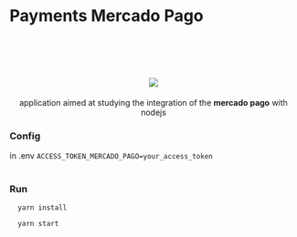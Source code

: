 # Payments Mercado Pago
<br></br>
<h1 align=center>
  <img src="https://fontmeme.com/permalink/220407/143ee0358106a69718430a54e8b0bcb4.png" />
</h1>

<p align=center>application aimed at studying the integration of the <b>mercado pago</b> with nodejs</p>

### Config
in .env
`ACCESS_TOKEN_MERCADO_PAGO=your_access_token`
<br></br>
### Run

```
  yarn install

```

```
  yarn start
  
```